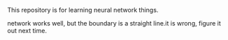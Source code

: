 This repository is for learning neural network things.

network works well, but the boundary is a straight line.it is wrong, figure it out next time.